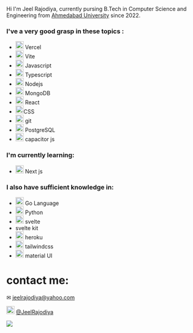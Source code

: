 Hi I'm Jeel Rajodiya, currently pursing B.Tech in Computer Science and Engineering from [Ahmedabad University](https://ahduni.edu.in/) since 2022. 

 

### I've a very good grasp in these topics :
- <a href="https://vercel.com/" title="vercel"><img src="https://github.com/get-icon/geticon/raw/master/icons/vercel.svg" alt="vercel" width="21px" height="21px"></a> Vercel
- <a href="https://vitejs.dev/" title="Vite"><img src="https://github.com/get-icon/geticon/raw/master/icons/vite.svg" alt="Vite" width="21px" height="21px"></a> Vite
- <a href="https://developer.mozilla.org/en-US/docs/Web/JavaScript" title="JavaScript"><img src="https://github.com/get-icon/geticon/raw/master/icons/javascript.svg" alt="JavaScript" width="21px" height="21px"></a>   Javascript  
- <a href="https://www.typescriptlang.org/" title="Typescript"><img src="https://github.com/get-icon/geticon/raw/master/icons/typescript-icon.svg" alt="Typescript" width="21px" height="21px"></a> Typescript
- <a href="https://nodejs.org/" title="Node.js"><img src="https://github.com/get-icon/geticon/raw/master/icons/nodejs-icon.svg" alt="Node.js" width="21px" height="21px"></a> Nodejs
- <a href="https://www.mongodb.org/" title="MongoDB"><img src="https://github.com/get-icon/geticon/raw/master/icons/mongodb-icon.svg" alt="MongoDB" width="21px" height="21px"></a> MongoDB
- <a href="https://reactjs.org/" title="React"><img src="https://github.com/get-icon/geticon/raw/master/icons/react.svg" alt="React" width="21px" height="21px"></a> React
- <a href="https://www.w3.org/TR/CSS/" title="CSS3"><img src="https://github.com/get-icon/geticon/raw/master/icons/css-3.svg" alt="CSS3" width="21px" height="21px"></a>CSS
- <a href="https://git-scm.com/" title="Git"><img src="https://github.com/get-icon/geticon/raw/master/icons/git-icon.svg" alt="Git" width="21px" height="21px"></a> git
- <a href="https://www.postgresql.org/" title="PostgreSQL"><img src="https://github.com/get-icon/geticon/raw/master/icons/postgresql.svg" alt="PostgreSQL" width="21px" height="21px"></a> PostgreSQL
- <a href="https://https://capacitorjs.com/" title="capacitor js"><img src="https://github.com/get-icon/geticon/raw/master/icons/capacitorjs-icon.svg" alt="capacitor js" width="21px" height="21px"></a> capacitor js

### I'm currently learning: 
- <a href="https://https://https://nextjs.org//" title="next js"><img src="https://github.com/get-icon/geticon/raw/master/icons/nextjs-icon.svg" alt="nextjs" width="21px" height="21px"></a>  Next js

###  I also have sufficient knowledge in:
- <a href="https://golang.org/" title="Go"><img src="https://github.com/get-icon/geticon/raw/master/icons/go.svg" alt="go" width="21px" height="21px"></a>  Go Language
- <a href="https://python.org/" title="python"><img src="https://github.com/get-icon/geticon/raw/master/icons/python.svg" alt="python" width="21px" height="21px"></a>  Python
- <a href="https://https://svelte.dev/" title="svelte"><img src="https://github.com/get-icon/geticon/raw/master/icons/svelte-icon.svg" alt="svelte" width="21px" height="21px"></a> svelte
- svelte kit
- <a href="https://https://heroku.com/" title="heroku"><img src="https://github.com/get-icon/geticon/raw/master/icons/heroku-icon.svg" alt="heroku" width="21px" height="21px"></a> heroku
- <a href="https://tailwindcss.com/" title="Tailwind CSS"><img src="https://github.com/get-icon/geticon/raw/master/icons/tailwindcss-icon.svg" alt="Tailwind CSS" width="21px" height="21px"></a> tailwindcss
- <a href="https://material-ui.com/" title="Material UI"><img src="https://github.com/get-icon/geticon/raw/master/icons/material-ui.svg" alt="Material UI" width="21px" height="21px"></a> material UI



# contact me:
✉ jeelrajodiya@yahoo.com

 <a href="https://telegram.me/jeelrajodiya/" title="telegram"><img src="https://github.com/get-icon/geticon/raw/master/icons/telegram.svg" alt="telegram" width="21px" height="21px"></a> [@JeelRajodiya](https://telegram.me/jeelrajodiya)


![](https://komarev.com/ghpvc/?username=your-JeelRajodiya)

